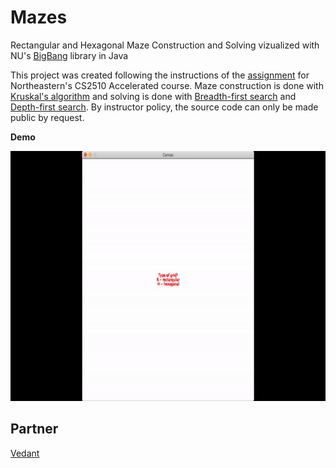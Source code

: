 # Mazes
Rectangular and Hexagonal Maze Construction and Solving vizualized with NU's [BigBang](https://course.ccs.neu.edu/cs2510h/image-doc.html) library in Java

This project was created following the instructions of the [assignment]() for Northeastern's CS2510 Accelerated course. Maze construction is done with [Kruskal's algorithm](https://en.wikipedia.org/wiki/Kruskal%27s_algorithm) and solving is done with [Breadth-first search](https://en.wikipedia.org/wiki/Breadth-first_search) and [Depth-first search](https://en.wikipedia.org/wiki/Depth-first_search). By instructor policy, the source code can only be made public by request.

**Demo**

<p align="center">
  <img src="https://github.com/h0rban/Mazes/blob/master/maze.gif" alt="Maze Demo" height="400"/>
</p>

## Partner
[Vedant](https://github.com/vrautela)
